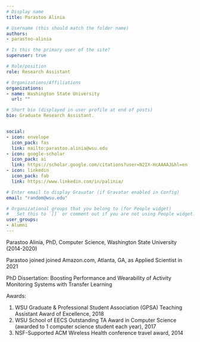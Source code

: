 ```yaml
---
# Display name
title: Parastoo Alinia

# Username (this should match the folder name)
authors:
- parastoo-alinia

# Is this the primary user of the site?
superuser: true

# Role/position
role: Research Assistant

# Organizations/Affiliations
organizations:
- name: Washington State University
  url: ""

# Short bio (displayed in user profile at end of posts)
bio: Graduate Research Assistant.


social:
- icon: envelope
  icon_pack: fas
  link: mailto:parastoo.alinia@wsu.edu
- icon: google-scholar
  icon_pack: ai
  link: https://scholar.google.com/citations?user=N2IX-HcAAAAJ&hl=en
- icon: linkedin
  icon_pack: fab
  link: https://www.linkedin.com/in/palinia/

# Enter email to display Gravatar (if Gravatar enabled in Config)
email: "random@wsu.edu"

# Organizational groups that you belong to (for People widget)
#   Set this to `[]` or comment out if you are not using People widget.
user_groups:
- Alumni
---
```

Parastoo Alinia, PhD, Computer Science, Washington State University (2014-2020)

Parastoo joined joined Amazon.com, Atlanta, GA, as Applied Scientist in 2021

PhD Dissertation: Boosting Performance and Wearability of Activity Monitoring Systems with Transfer Learning

Awards:
1. WSU Graduate & Professional Student Association (GPSA) Teaching Assistant Award of Excellence, 2018
2. WSU School of EECS Outstanding TA Award in Computer Science (awarded to 1 computer science student each year), 2017
3. NSF-Supported ACM Wireless Health conference travel award, 2014

